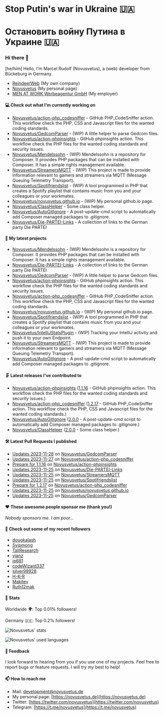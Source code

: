 # Stop Putin's war in Ukraine 🇺🇦
# Остановить войну Путина в Украине 🇺🇦

### Hi there 👋

[he/him]
Hello, I'm Marcel Rudolf (Novusvetus), a (web) developer from Bückeburg in Germany.

* [ReindeerWeb](https://reindeer-web.de) (My own company)
* [Novusvetus](https://novusvetus.de) (My personal page)
* [MEN AT WORK Werbeagentur GmbH](https://www.men-at-work.de/) (My employer)

#### 💻 Check out what I'm currently working on

- [Novusvetus/action-php_codesniffer](https://github.com/Novusvetus/action-php_codesniffer) - GitHub PHP_CodeSniffer action. This workflow check the PHP, CSS and Javascript files for the wanted coding standards.
- [Novusvetus/GedcomParser](https://github.com/Novusvetus/GedcomParser) - (WIP) A little helper to parse Gedcom files.
- [Novusvetus/action-phpinsights](https://github.com/Novusvetus/action-phpinsights) - GitHub phpinsights action. This workflow check the PHP files for the wanted coding standards and security issues.
- [Novusvetus/Mendelssohn](https://github.com/Novusvetus/Mendelssohn) - (WIP) Mendelssohn is a repository for Composer. It provides PHP packages that can be installed with Composer. It has a simple rights management available.
- [Novusvetus/StreamersMQTT](https://github.com/Novusvetus/StreamersMQTT) - (WIP) This project is made to provide information relevant to gamers and streamers via MQTT (Message Queuing Telemetry Transport).
- [Novusvetus/Spotifriendslist](https://github.com/Novusvetus/Spotifriendslist) - (WIP) A tool programmed in PHP that creates a Spotify playlist that contains music from you and your colleagues or your workmates.
- [Novusvetus/novusvetus.github.io](https://github.com/Novusvetus/novusvetus.github.io) - (WIP) My personal github.io page.
- [Novusvetus/ClassHelper](https://github.com/Novusvetus/ClassHelper) - Some class helper.
- [Novusvetus/AutoGitIgnore](https://github.com/Novusvetus/AutoGitIgnore) - A post-update-cmd script to automatically add Composer managed packages to .gitignore.
- [Novusvetus/Die-PARTEI-Links](https://github.com/Novusvetus/Die-PARTEI-Links) - A collection of links to the German party Die PARTEI

#### 🐣 My latest projects

- [Novusvetus/Mendelssohn](https://github.com/Novusvetus/Mendelssohn) - (WIP) Mendelssohn is a repository for Composer. It provides PHP packages that can be installed with Composer. It has a simple rights management available.
- [Novusvetus/Die-PARTEI-Links](https://github.com/Novusvetus/Die-PARTEI-Links) - A collection of links to the German party Die PARTEI
- [Novusvetus/GedcomParser](https://github.com/Novusvetus/GedcomParser) - (WIP) A little helper to parse Gedcom files.
- [Novusvetus/action-phpinsights](https://github.com/Novusvetus/action-phpinsights) - GitHub phpinsights action. This workflow check the PHP files for the wanted coding standards and security issues.
- [Novusvetus/action-php_codesniffer](https://github.com/Novusvetus/action-php_codesniffer) - GitHub PHP_CodeSniffer action. This workflow check the PHP, CSS and Javascript files for the wanted coding standards.
- [Novusvetus/novusvetus.github.io](https://github.com/Novusvetus/novusvetus.github.io) - (WIP) My personal github.io page.
- [Novusvetus/Spotifriendslist](https://github.com/Novusvetus/Spotifriendslist) - (WIP) A tool programmed in PHP that creates a Spotify playlist that contains music from you and your colleagues or your workmates.
- [Novusvetus/IntelliJStatsPlugin](https://github.com/Novusvetus/IntelliJStatsPlugin) - (WIP) Tracking your IntelliJ activity and push it to your own Endpoint.
- [Novusvetus/StreamersMQTT](https://github.com/Novusvetus/StreamersMQTT) - (WIP) This project is made to provide information relevant to gamers and streamers via MQTT (Message Queuing Telemetry Transport).
- [Novusvetus/AutoGitIgnore](https://github.com/Novusvetus/AutoGitIgnore) - A post-update-cmd script to automatically add Composer managed packages to .gitignore.

#### 🗜 Latest releases I've contributed to

- [Novusvetus/action-phpinsights](https://github.com/Novusvetus/action-phpinsights) ([1.1.16](https://github.com/Novusvetus/action-phpinsights/releases/tag/1.1.16) - GitHub phpinsights action. This workflow check the PHP files for the wanted coding standards and security issues.)
- [Novusvetus/action-php_codesniffer](https://github.com/Novusvetus/action-php_codesniffer) ([1.2.17](https://github.com/Novusvetus/action-php_codesniffer/releases/tag/1.2.17) - GitHub PHP_CodeSniffer action. This workflow check the PHP, CSS and Javascript files for the wanted coding standards.)
- [Novusvetus/AutoGitIgnore](https://github.com/Novusvetus/AutoGitIgnore) ([2.0.0](https://github.com/Novusvetus/AutoGitIgnore/releases/tag/2.0.0) - A post-update-cmd script to automatically add Composer managed packages to .gitignore.)
- [Novusvetus/ClassHelper](https://github.com/Novusvetus/ClassHelper) ([2.0.0](https://github.com/Novusvetus/ClassHelper/releases/tag/2.0.0) - Some class helper.)

#### 🛠 Latest Pull Requests I published

- [Updates 2023-11-28](https://github.com/Novusvetus/GedcomParser/pull/54) on [Novusvetus/GedcomParser](https://github.com/Novusvetus/GedcomParser)
- [Updates 2023-11-27](https://github.com/Novusvetus/action-php_codesniffer/pull/731) on [Novusvetus/action-php_codesniffer](https://github.com/Novusvetus/action-php_codesniffer)
- [Prepare for 1.1.16](https://github.com/Novusvetus/action-phpinsights/pull/652) on [Novusvetus/action-phpinsights](https://github.com/Novusvetus/action-phpinsights)
- [Updates 2023-11-25](https://github.com/Novusvetus/Die-PARTEI-Links/pull/13) on [Novusvetus/Die-PARTEI-Links](https://github.com/Novusvetus/Die-PARTEI-Links)
- [Updates 2023-11-25](https://github.com/Novusvetus/StreamersMQTT/pull/13) on [Novusvetus/StreamersMQTT](https://github.com/Novusvetus/StreamersMQTT)
- [Updates 2023-11-25](https://github.com/Novusvetus/Spotifriendslist/pull/12) on [Novusvetus/Spotifriendslist](https://github.com/Novusvetus/Spotifriendslist)
- [Prepare for 1.2.17](https://github.com/Novusvetus/action-php_codesniffer/pull/730) on [Novusvetus/action-php_codesniffer](https://github.com/Novusvetus/action-php_codesniffer)
- [Updates 2023-11-25](https://github.com/Novusvetus/novusvetus.github.io/pull/12) on [Novusvetus/novusvetus.github.io](https://github.com/Novusvetus/novusvetus.github.io)
- [Updates 2023-11-25](https://github.com/Novusvetus/GedcomParser/pull/53) on [Novusvetus/GedcomParser](https://github.com/Novusvetus/GedcomParser)

#### ❤️ These awesome people sponsor me (thank you!)

_Nobody sponsors me. I am poor..._

#### 👯 Check out some of my recent followers

- [dougkalash](https://github.com/dougkalash)
- [Syipmong](https://github.com/Syipmong)
- [TaliResearch](https://github.com/TaliResearch)
- [vjanz](https://github.com/vjanz)
- [ip681](https://github.com/ip681)
- [codeWizard337](https://github.com/codeWizard337)
- [silver99928](https://github.com/silver99928)
- [H-K-R](https://github.com/H-K-R)
- [Makitey](https://github.com/Makitey)
- [Ruth12mak](https://github.com/Ruth12mak)

#### 🎢 Stats


Worldwide 🌍: Top 0.01% followers!

Germany 🇩🇪: Top 0.2% followers!


![Novusvetus' stats](https://github-readme-stats.vercel.app/api?username=novusvetus&show_icons=true&count_private=true)

![Novusvetus' used languages](https://github-readme-stats.vercel.app/api/top-langs?username=novusvetus&layout=compact)

#### 💬 Feedback
I look forward to hearing from you if you use one of my projects. Feel free to report bugs or feature requests.
I will try my best to help!

#### 📫 How to reach me

- Mail: [development@novusvetus.de](mailto:development@novusvetus.de)
- My personal page: [https://novusvetus.de](https://novusvetus.de)
- Twitter: [https://twitter.com/novusvetus](https://twitter.com/novusvetus)
- Telegram: [https://t.me/novusvetus](https://t.me/novusvetus)
